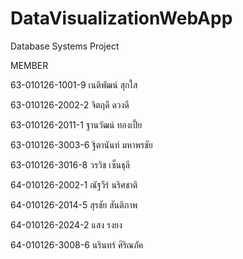 # DataVisualizationWebApp
Database Systems Project 


MEMBER

63-010126-1001-9 		เนติพัฒน์ สุกใส

63-010126-2002-2 		จิตฤดี ดวงดี

63-010126-2011-1 		ฐานวัฒน์ ทองเปี้ย

63-010126-3003-6 		ฐิตานันท์ มหาพรชัย

63-010126-3016-8 		วรวิช เซ็นธุลี

64-010126-2002-1 		ณัฐวีร์ นริศชาติ

64-010126-2014-5 		สุรชัย สันติภาพ

64-010126-2024-2 		แสง รงยง

64-010126-3008-6 		นรินทร์ ศิริณภัค
